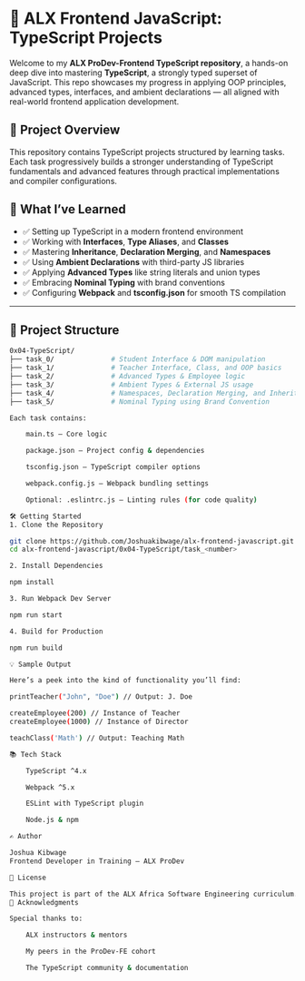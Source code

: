 # 📘 ALX Frontend JavaScript: TypeScript Projects

Welcome to my **ALX ProDev-Frontend TypeScript repository**, a hands-on deep dive into mastering **TypeScript**, a strongly typed superset of JavaScript. This repo showcases my progress in applying OOP principles, advanced types, interfaces, and ambient declarations — all aligned with real-world frontend application development.

## 🚀 Project Overview

This repository contains TypeScript projects structured by learning tasks. Each task progressively builds a stronger understanding of TypeScript fundamentals and advanced features through practical implementations and compiler configurations.

## 🧠 What I’ve Learned

- ✅ Setting up TypeScript in a modern frontend environment
- ✅ Working with **Interfaces**, **Type Aliases**, and **Classes**
- ✅ Mastering **Inheritance**, **Declaration Merging**, and **Namespaces**
- ✅ Using **Ambient Declarations** with third-party JS libraries
- ✅ Applying **Advanced Types** like string literals and union types
- ✅ Embracing **Nominal Typing** with brand conventions
- ✅ Configuring **Webpack** and **tsconfig.json** for smooth TS compilation

---

## 📂 Project Structure

```bash
0x04-TypeScript/
├── task_0/              # Student Interface & DOM manipulation
├── task_1/              # Teacher Interface, Class, and OOP basics
├── task_2/              # Advanced Types & Employee logic
├── task_3/              # Ambient Types & External JS usage
├── task_4/              # Namespaces, Declaration Merging, and Inheritance
├── task_5/              # Nominal Typing using Brand Convention

Each task contains:

    main.ts — Core logic

    package.json — Project config & dependencies

    tsconfig.json — TypeScript compiler options

    webpack.config.js — Webpack bundling settings

    Optional: .eslintrc.js — Linting rules (for code quality)

🛠️ Getting Started
1. Clone the Repository

git clone https://github.com/Joshuakibwage/alx-frontend-javascript.git
cd alx-frontend-javascript/0x04-TypeScript/task_<number>

2. Install Dependencies

npm install

3. Run Webpack Dev Server

npm run start

4. Build for Production

npm run build

💡 Sample Output

Here’s a peek into the kind of functionality you’ll find:

printTeacher("John", "Doe") // Output: J. Doe

createEmployee(200) // Instance of Teacher
createEmployee(1000) // Instance of Director

teachClass('Math') // Output: Teaching Math

📚 Tech Stack

    TypeScript ^4.x

    Webpack ^5.x

    ESLint with TypeScript plugin

    Node.js & npm

✍️ Author

Joshua Kibwage
Frontend Developer in Training — ALX ProDev

🧭 License

This project is part of the ALX Africa Software Engineering curriculum. All educational use is encouraged.
🙌 Acknowledgments

Special thanks to:

    ALX instructors & mentors

    My peers in the ProDev-FE cohort

    The TypeScript community & documentation